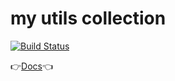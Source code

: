 # my utils collection

[![Build Status](https://travis-ci.org/noru/utils.svg?branch=master)](https://travis-ci.org/noru/utils)

👉[Docs](https://noru.github.io/utils/)👈
